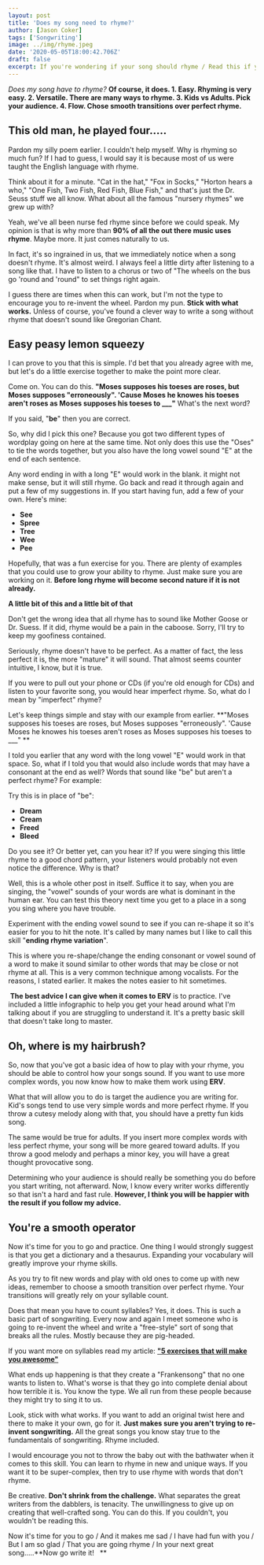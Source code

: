 ```yaml
---
layout: post
title: 'Does my song need to rhyme?'
author: [Jason Coker]
tags: ['Songwriting']
image: ../img/rhyme.jpeg
date: '2020-05-05T18:00:42.706Z'
draft: false
excerpt: If you're wondering if your song should rhyme / Read this if you have time / I can show you / Just what to do / And if you don't like it you can do something else..... Yeah, that was stupid. Seriously, rhyming isn't rocket science and it works. Let me show you.
---
```



*Does my song have to rhyme?* **Of course, it does. 1. Easy. Rhyming is very easy. 2. Versatile. There are many ways to rhyme. 3. Kids vs Adults. Pick your audience. 4. Flow. Chose smooth transitions over perfect rhyme.**

## This old man, he played four.....

Pardon my silly poem earlier. I couldn't help myself. Why is rhyming so much fun? If I had to guess, I would say it is because most of us were taught the English language with rhyme.

Think about it for a minute. "Cat in the hat," "Fox in Socks," "Horton hears a who," "One Fish, Two Fish, Red Fish, Blue Fish," and that's just the Dr. Seuss stuff we all know. What about all the famous "nursery rhymes" we grew up with?

Yeah, we've all been nurse fed rhyme since before we could speak. My opinion is that is why more than **90% of all the out there music uses rhyme**. Maybe more. It just comes naturally to us.

In fact, it's so ingrained in us, that we immediately notice when a song doesn't rhyme. It's almost weird. I always feel a little dirty after listening to a song like that. I have to listen to a chorus or two of "The wheels on the bus go 'round and 'round" to set things right again.

I guess there are times when this can work, but I'm not the type to encourage you to re-invent the wheel. Pardon my pun. **Stick with what works.** Unless of course, you've found a clever way to write a song without rhyme that doesn't sound like Gregorian Chant.

## Easy peasy lemon squeezy

I can prove to you that this is simple. I'd bet that you already agree with me, but let's do a little exercise together to make the point more clear.

Come on. You can do this. **"Moses supposes his toeses are roses, but Moses supposes "erroneously". 'Cause Moses he knowes his toeses aren't roses as Moses supposes his toeses to ___"** What's the next word?

If you said, "**be**" then you are correct.

So, why did I pick this one? Because you got two different types of wordplay going on here at the same time. Not only does this use the "Oses" to tie the words together, but you also have the long vowel sound "E" at the end of each sentence.

Any word ending in with a long "E" would work in the blank. it might not make sense, but it will still rhyme. Go back and read it through again and put a few of my suggestions in. If you start having fun, add a few of your own. Here's mine:

-   **See**
-   **Spree**
-   **Tree**
-   **Wee**
-   **Pee**

Hopefully, that was a fun exercise for you. There are plenty of examples that you could use to grow your ability to rhyme. Just make sure you are working on it. **Before long rhyme will become second nature if it is not already.**

**A little bit of this and a little bit of that**

Don't get the wrong idea that all rhyme has to sound like Mother Goose or Dr. Suess. If it did, rhyme would be a pain in the caboose. Sorry, I'll try to keep my goofiness contained.

Seriously, rhyme doesn't have to be perfect. As a matter of fact, the less perfect it is, the more "mature" it will sound. That almost seems counter intuitive, I know, but it is true.

If you were to pull out your phone or CDs (if you're old enough for CDs) and listen to your favorite song, you would hear imperfect rhyme. So, what do I mean by "imperfect" rhyme?

Let's keep things simple and stay with our example from earlier. **"Moses supposes his toeses are roses, but Moses supposes "erroneously". 'Cause Moses he knowes his toeses aren't roses as Moses supposes his toeses to ___" **

I told you earlier that any word with the long vowel "E" would work in that space. So, what if I told you that would also include words that may have a consonant at the end as well? Words that sound like "be" but aren't a perfect rhyme? For example:

Try this is in place of "be":

-   **Dream**
-   **Cream**
-   **Freed**
-   **Bleed**

Do you see it? Or better yet, can you hear it? If you were singing this little rhyme to a good chord pattern, your listeners would probably not even notice the difference. Why is that?

Well, this is a whole other post in itself. Suffice it to say, when you are singing, the "vowel" sounds of your words are what is dominant in the human ear. You can test this theory next time you get to a place in a song you sing where you have trouble.

Experiment with the ending vowel sound to see if you can re-shape it so it's easier for you to hit the note. It's called by many names but I like to call this skill "**ending rhyme variation**".

This is where you re-shape/change the ending consonant or vowel sound of a word to make it sound similar to other words that may be close or not rhyme at all. This is a very common technique among vocalists. For the reasons, I stated earlier. It makes the notes easier to hit sometimes.

 **The best advice I can give when it comes to ERV** is to practice. I've included a little infographic to help you get your head around what I'm talking about if you are struggling to understand it. It's a pretty basic skill that doesn't take long to master.

## Oh, where is my hairbrush?

So, now that you've got a basic idea of how to play with your rhyme, you should be able to control how your songs sound. If you want to use more complex words, you now know how to make them work using **ERV**.

What that will allow you to do is target the audience you are writing for. Kid's songs tend to use very simple words and more perfect rhyme. If you throw a cutesy melody along with that, you should have a pretty fun kids song.

The same would be true for adults. If you insert more complex words with less perfect rhyme, your song will be more geared toward adults. If you throw a good melody and perhaps a minor key, you will have a great thought provocative song.

Determining who your audience is should really be something you do before you start writing, not afterward. Now, I know every writer works differently so that isn't a hard and fast rule. **However, I think you will be happier with the result if you follow my advice.**

## You're a smooth operator

Now it's time for you to go and practice. One thing I would strongly suggest is that you get a dictionary and a thesaurus. Expanding your vocabulary will greatly improve your rhyme skills.

As you try to fit new words and play with old ones to come up with new ideas, remember to choose a smooth transition over perfect rhyme. Your transitions will greatly rely on your syllable count.

Does that mean you have to count syllables? Yes, it does. This is such a basic part of songwriting. Every now and again I meet someone who is going to re-invent the wheel and write a "free-style" sort of song that breaks all the rules. Mostly because they are pig-headed.

If you want more on syllables read my article: [**"5 exercises that will make you awesome"**](https://mysongpro.com/posts/5-songwriting-exercises-that-will-make-you-awesome/)

What ends up happening is that they create a "Frankensong" that no one wants to listen to. What's worse is that they go into complete denial about how terrible it is. You know the type. We all run from these people because they might try to sing it to us.

Look, stick with what works. If you want to add an original twist here and there to make it your own, go for it. **Just makes sure you aren't trying to re-invent songwriting.** All the great songs you know stay true to the fundamentals of songwriting. Rhyme included.

I would encourage you not to throw the baby out with the bathwater when it comes to this skill. You can learn to rhyme in new and unique ways. If you want it to be super-complex, then try to use rhyme with words that don't rhyme.

Be creative. **Don't shrink from the challenge.** What separates the great writers from the dabblers, is tenacity. The unwillingness to give up on creating that well-crafted song. You can do this. If you couldn't, you wouldn't be reading this.

Now it's time for you to go / And it makes me sad / I have had fun with you / But I am so glad / That you are going rhyme / In your next great song.....**Now go write it!   **